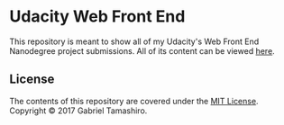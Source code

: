 # Udacity Web Front End

This repository is meant to show all of my Udacity's Web Front End Nanodegree project submissions. All of its content can be viewed [here](https://riusuky.github.io/udacity-web-front-end/).

## License

The contents of this repository are covered under the [MIT License](https://opensource.org/licenses/MIT). Copyright © 2017 Gabriel Tamashiro.
